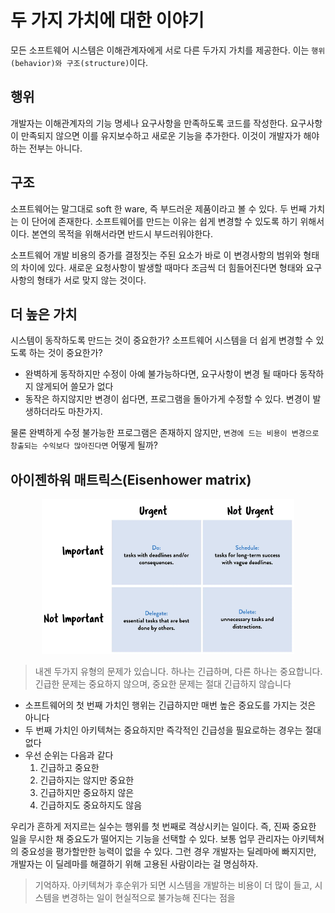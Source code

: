 # 두 가지 가치에 대한 이야기

모든 소프트웨어 시스템은 이해관계자에게 서로 다른 두가지 가치를 제공한다.
이는 `행위(behavior)와 구조(structure)`이다.

## 행위

개발자는 이해관계자의 기능 명세나 요구사항을 만족하도록 코드를 작성한다.
요구사항이 만족되지 않으면 이를 유지보수하고 새로운 기능을 추가한다.
이것이 개발자가 해야하는 전부는 아니다.

## 구조

소프트웨어는 말그대로 soft 한 ware, 즉 부드러운 제품이라고 볼 수 있다. 두 번째 가치는 이 단어에 존재한다.
소프트웨어를 만드는 이유는 쉽게 변경할 수 있도록 하기 위해서이다. 본연의 목적을 위해서라면 반드시 부드러워야한다.
  
소프트웨어 개발 비용의 증가를 결정짓는 주된 요소가 바로 이 변경사항의 범위와 형태의 차이에 있다.
새로운 요청사항이 발생할 때마다 조금씩 더 힘들어진다면 형태와 요구사항의 형태가 서로 맞지 않는 것이다.

## 더 높은 가치

시스템이 동작하도록 만드는 것이 중요한가? 소프트웨어 시스템을 더 쉽게 변경할 수 있도록 하는 것이 중요한가?

- 완벽하게 동작하지만 수정이 아예 불가능하다면, 요구사항이 변경 될 때마다 동작하지 않게되어 쓸모가 없다
- 동작은 하지않지만 변경이 쉽다면, 프로그램을 돌아가게 수정할 수 있다. 변경이 발생하더라도 마찬가지.

물론 완벽하게 수정 불가능한 프로그램은 존재하지 않지만, `변경에 드는 비용이 변경으로 창출되는 수익보다 많아진다면` 어떻게 될까?

## 아이젠하워 매트릭스(Eisenhower matrix)

<p align="center"><img src="./img/1.png" width="80%"></p>

> 내겐 두가지 유형의 문제가 있습니다. 하나는 긴급하며, 다른 하나는 중요합니다.
> 긴급한 문제는 중요하지 않으며, 중요한 문제는 절대 긴급하지 않습니다

- 소프트웨어의 첫 번째 가치인 행위는 긴급하지만 매번 높은 중요도를 가지는 것은 아니다
- 두 번째 가치인 아키텍쳐는 중요하지만 즉각적인 긴급성을 필요로하는 경우는 절대 없다
- 우선 순위는 다음과 같다
  1. 긴급하고 중요한
  2. 긴급하지는 않지만 중요한
  3. 긴급하지만 중요하지 않은
  4. 긴급하지도 중요하지도 않음

우리가 흔하게 저지르는 실수는 행위를 첫 번째로 격상시키는 일이다. 즉, 진짜 중요한 일을 무시한 채
중요도가 떨어지는 기능을 선택할 수 있다. 보통 업무 관리자는 아키텍쳐의 중요성을 평가할만한 능력이 없을 수 있다.
그런 경우 개발자는 딜레마에 빠지지만, 개발자는 이 딜레마를 해결하기 위해 고용된 사람이라는 걸 명심하자.

> 기억하자. 아키텍쳐가 후순위가 되면 시스템을 개발하는 비용이 더 많이 들고, 시스템을 변경하는 일이 현실적으로 불가능해 진다는 점을